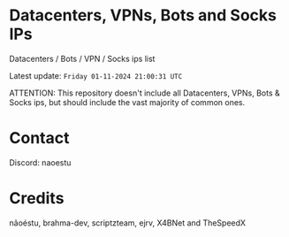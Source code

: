 # Datacenters, VPNs, Bots and Socks IPs
 
Datacenters / Bots / VPN / Socks ips list

Latest update: `Friday 01-11-2024 21:00:31 UTC` 

ATTENTION: This repository doesn't include all Datacenters, VPNs, Bots & Socks ips, 
but should include the vast majority of common ones.

# Contact
Discord: naoestu

# Credits
nãoéstu, brahma-dev, scriptzteam, ejrv, X4BNet and TheSpeedX
